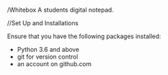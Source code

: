 /Whitebox
A students digital notepad.

//Set Up and Installations

Ensure that you have the following packages installed:
- Python 3.6 and above
- git for version control
- an account on github.com

